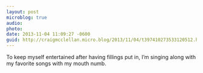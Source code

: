```yaml
---
layout: post
microblog: true
audio: 
photo: 
date: 2013-11-04 11:09:27 -0600
guid: http://craigmcclellan.micro.blog/2013/11/04/t397410273533120512.html
---
```

To keep myself entertained after having fillings put in, I’m singing along with my favorite songs with my mouth numb.
